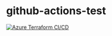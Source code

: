 # github-actions-test
[![Azure Terraform CI/CD](https://github.com/Nesset-Industries/github-actions-test/actions/workflows/tf-plan.yml/badge.svg)](https://github.com/Nesset-Industries/github-actions-test/actions/workflows/tf-plan.yml)
